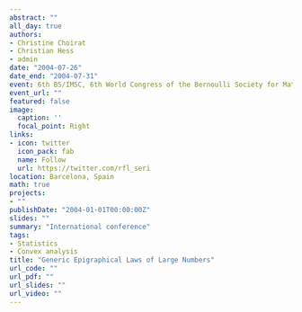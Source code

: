 ```yaml
---
abstract: ""
all_day: true
authors:
- Christine Choirat
- Christian Hess
- admin
date: "2004-07-26"
date_end: "2004-07-31"
event: 6th BS/IMSC, 6th World Congress of the Bernoulli Society for Mathematical Statistics and Probability and 67th Annual Meeting of the Institute of Mathematical Statistics
event_url: ""
featured: false
image:
  caption: ''
  focal_point: Right
links:
- icon: twitter
  icon_pack: fab
  name: Follow
  url: https://twitter.com/rfl_seri
location: Barcelona, Spain
math: true
projects:
- ""
publishDate: "2004-01-01T00:00:00Z"
slides: ""
summary: "International conference"
tags:
- Statistics
- Convex analysis
title: "Generic Epigraphical Laws of Large Numbers"
url_code: ""
url_pdf: ""
url_slides: ""
url_video: ""
---
```

